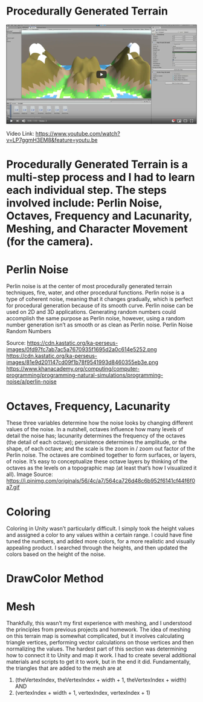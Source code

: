 # Procedurally Generated Terrain


[![PGT Video](terrain_youtube.PNG)](https://www.youtube.com/watch?v=LP7ggmH3EM8&feature=youtu.be)

Video Link: https://www.youtube.com/watch?v=LP7ggmH3EM8&feature=youtu.be



# Procedurally Generated Terrain is a multi-step process and I had to learn each individual step. The steps involved include: Perlin Noise, Octaves, Frequency and Lacunarity, Meshing, and Character Movement (for the camera).

# Perlin Noise

Perlin noise is at the center of most procedurally generated terrain techniques, fire, water, and other procedural functions. Perlin noise is a type of coherent noise, meaning that it changes gradually, which is perfect for procedural generation because of its smooth curve. Perlin noise can be used on 2D and 3D applications. Generating random numbers could accomplish the same purpose as Perlin noise, however, using a random number generation isn’t as smooth or as clean as Perlin noise.
Perlin Noise Random Numbers


Source: https://cdn.kastatic.org/ka-perseus-images/0fd97fc7ab7ac5a7670935f1695d2a0c614e5252.png
https://cdn.kastatic.org/ka-perseus-images/81e9d201147cd09f1b78f9541993d8460355eb3e.png
https://www.khanacademy.org/computing/computer-programming/programming-natural-simulations/programming-noise/a/perlin-noise

# Octaves, Frequency, Lacunarity

These three variables determine how the noise looks by changing different values of the noise. In a nutshell, octaves influence how many levels of detail the noise has; lacunarity determines the frequency of the octaves (the detail of each octave); persistence determines the amplitude, or the shape, of each octave; and the scale is the zoom in / zoom out factor of the Perlin noise. The octaves are combined together to form surfaces, or layers, of noise. It’s easy to conceptualize these octave layers by thinking of the octaves as the levels on a topographic map (at least that’s how I visualized it all).
Image Source: https://i.pinimg.com/originals/56/4c/a7/564ca726d48c6b952f6141cf44f6f0a7.gif

# Coloring

Coloring in Unity wasn’t particularly difficult. I simply took the height values and assigned a color to any values within a certain range. I could have fine tuned the numbers, and added more colors, for a more realistic and visually appealing product. I searched through the heights, and then updated the colors based on the height of the noise.

# DrawColor Method

# Mesh

Thankfully, this wasn’t my first experience with meshing, and I understood the principles from previous projects and homework. The idea of meshing on this terrain map is somewhat complicated, but it involves calculating triangle vertices, performing vector calculations on those vertices and then normalizing the values. The hardest part of this section was determining how to connect it to Unity and map it work. I had to create several additional materials and scripts to get it to work, but in the end it did. Fundamentally, the triangles that are added to the mesh are at
1) (theVertexIndex, theVertexIndex + width + 1, theVertexIndex + width)
AND
2) (vertexIndex + width + 1, vertexIndex, vertexIndex + 1)

